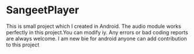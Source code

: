 SangeetPlayer
=============
This is small project which I created in Android. The audio module works perfectly in this project.You can modify iy.
Any errors or bad coding reports are always welcome. I am new bie for android anyone can add contribution to this project

